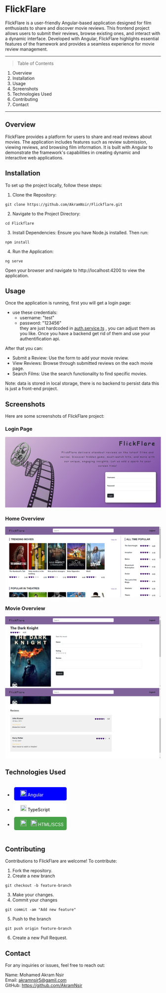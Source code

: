 # FlickFlare

FlickFlare is a user-friendly Angular-based application designed for film enthusiasts to share and discover movie reviews. This frontend project allows users to submit their reviews, browse existing ones, and interact with a dynamic interface. Developed with Angular, FlickFlare highlights essential features of the framework and provides a seamless experience for movie review management.

***

> Table of Contents
1. Overview
2. Installation
3. Usage
4. Screenshots
5. Technologies Used
6. Contributing
7. Contact

***

## Overview
FlickFlare provides a platform for users to share and read reviews about movies. The application includes features such as review submission, viewing reviews, and browsing film information. It is built with Angular to demonstrate the framework's capabilities in creating dynamic and interactive web applications.

## Installation
To set up the project locally, follow these steps:

  1. Clone the Repository:
  ```
  git clone https://github.com/AkramNsir/Flickflare.git
  ```

  2. Navigate to the Project Directory:
  ```
  cd Flickflare
  ```

  3. Install Dependencies:
  Ensure you have Node.js installed. Then run:
  ```
  npm install
  ```

  4. Run the Application:
  ```
  ng serve
  ```
  Open your browser and navigate to http://localhost:4200 to view the application.

## Usage
Once the application is running, first you will get a login page:    
  * use these credentials:   
    - username: "test"    
    - password: "123456"   
  they are just hardcoded in [auth.service.ts](src/app/services/auth.service.ts) , you can adjust them as you like. Once you have a backend get rid of them and use your authentification api.        

  After that you can:
  * Submit a Review: Use the form to add your movie review.     
  * View Reviews: Browse through submitted reviews on the each movie page.    
  * Search Films: Use the search functionality to find specific movies.    

  Note: data is stored in local storage, there is no backend to persist data this is just a front-end project.      

## Screenshots 
Here are some screenshots of FlickFlare project:

### Login Page
![Login Page](src/assets/screenshots/loginPage.png)

### Home Overview
![Home Overview](src/assets/screenshots/HomePage.png)

### Movie Overview
![Movie Overview 1](src/assets/screenshots/moviePage1.png)
![Movie Overview 2](src/assets/screenshots/moviePage2.png)

## Technologies Used
<div style="display: flex; gap: 20px; flex-wrap: wrap;">

* <div style="background-color:blue;color:white;border-radius:5px;padding:10px;margin:5px;">
    <img src="https://upload.wikimedia.org/wikipedia/commons/thumb/c/cf/Angular_full_color_logo.svg/2048px-Angular_full_color_logo.svg.png" height="20" width="20" style="padding-left:10px"/> Angular
  </div>

* <div style="background-color:#ffffff;color:#000000;border-radius:5px;padding:10px;margin:5px;">
    <img src="https://upload.wikimedia.org/wikipedia/commons/thumb/4/4c/Typescript_logo_2020.svg/768px-Typescript_logo_2020.svg.png" height="20" width="20" style="padding-left:10px"/> TypeScript
  </div>

* <div style="background-color:#47A248;color:white;border-radius:5px;padding:10px;margin:5px;">
    <img src="https://upload.wikimedia.org/wikipedia/commons/thumb/6/61/HTML5_logo_and_wordmark.svg/512px-HTML5_logo_and_wordmark.svg.png" height="20" width="20" style="padding-left:10px"/> 
    <img src="https://sass-lang.com/assets/img/styleguide/seal-color.png" height="20" width="20" style="padding-left:10px"/> HTML/SCSS
  </div>

</div>

## Contributing
Contributions to FlickFlare are welcome! To contribute:

  1. Fork the repository.
  2. Create a new branch 

  ```
  git checkout -b feature-branch
  ```
  3. Make your changes.
  4. Commit your changes

  ```
  git commit -am "Add new feature"
  ```
  5. Push to the branch
  ```
  git push origin feature-branch
  ```
  6. Create a new Pull Request.

## Contact
For any inquiries or issues, feel free to reach out:

Name: Mohamed Akram Nsir    
Email: akramnsir5@gamil.com    
GitHub: https://github.com/AkramNsir
